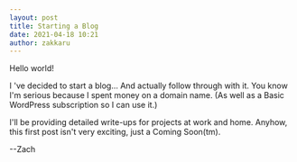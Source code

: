 ```yaml
---
layout: post
title: Starting a Blog
date: 2021-04-18 10:21
author: zakkaru
---
```

<!-- wp:paragraph -->
<p>Hello world!</p>
<!-- /wp:paragraph -->

<!-- wp:paragraph {"dropCap":true} -->
<p class="has-drop-cap">I 've decided to start a blog... And actually follow through with it. You know I'm serious because I spent money on a domain name. (As well as a Basic WordPress subscription so I can use it.)</p>
<!-- /wp:paragraph -->

<!-- wp:paragraph -->
<p>I'll be providing detailed write-ups for projects at work and home. Anyhow, this first post isn't very exciting, just a Coming Soon(tm).</p>
<!-- /wp:paragraph -->

<!-- wp:paragraph -->
<p>--Zach</p>
<!-- /wp:paragraph -->
